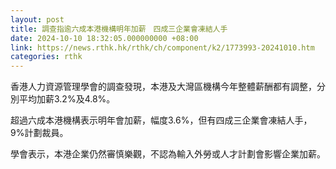 ```yaml
---
layout: post
title: 調查指逾六成本港機構明年加薪　四成三企業會凍結人手
date: 2024-10-10 18:32:05.000000000 +08:00
link: https://news.rthk.hk/rthk/ch/component/k2/1773993-20241010.htm
categories: rthk
---
```


香港人力資源管理學會的調查發現，本港及大灣區機構今年整體薪酬都有調整，分別平均加薪3.2%及4.8%。

超過六成本港機構表示明年會加薪，幅度3.6%，但有四成三企業會凍結人手，9%計劃裁員。

學會表示，本港企業仍然審慎樂觀，不認為輸入外勞或人才計劃會影響企業加薪。
